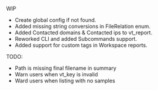 WIP

- Create global config if not found.
- Added missing string conversions in FileRelation enum.
- Added Contacted domains & Contacted ips to vt_report.
- Reworked CLI and added Subcommands support.
- Added support for custom tags in Workspace reports.

TODO:

- Path is missing final filename in summary
- Warn users when vt_key is invalid
- Ward users when listing with no samples